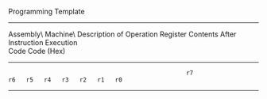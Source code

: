 Programming Template

  --------------------------------------------------------------------------------------------------------------------------------------
  Assembly\   Machine\     Description of Operation   Register Contents After Instruction Execution                                 
  Code        Code (Hex)                                                                                                            
  ----------- ------------ -------------------------- ----------------------------------------------- ---- ---- ---- ---- ---- ---- ----
                                                      r7                                              r6   r5   r4   r3   r2   r1   r0

                                                                                                                                    

                                                                                                                                    

                                                                                                                                    

                                                                                                                                    

                                                                                                                                    

                                                                                                                                    

                                                                                                                                    

                                                                                                                                    

                                                                                                                                    

                                                                                                                                    

                                                                                                                                    

                                                                                                                                    

                                                                                                                                    

                                                                                                                                    

                                                                                                                                    

                                                                                                                                    

                                                                                                                                    

                                                                                                                                    

                                                                                                                                    

                                                                                                                                    

                                                                                                                                    

                                                                                                                                    

                                                                                                                                    

                                                                                                                                    

                                                                                                                                    

                                                                                                                                    

                                                                                                                                    

                                                                                                                                    

                                                                                                                                    

                                                                                                                                    

                                                                                                                                    

                                                                                                                                    

                                                                                                                                    

                                                                                                                                    

                                                                                                                                    

                                                                                                                                    

                                                                                                                                    

                                                                                                                                    

                                                                                                                                    
  --------------------------------------------------------------------------------------------------------------------------------------
